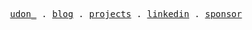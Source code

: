<p align="center">
  <samp>
    <a href="https://udon.studio" target="_blank">udon_</a> .
    <a href="https://udon.studio/blog" target="_blank">blog</a> .
    <a href="https://udon.studio/projects">projects</a> .
    <a href="https://www.linkedin.com/in/leo6/">linkedin</a> .
    <a href="https://github.com/sponsors/leo6liu">sponsor</a>
  </samp>
</p>
